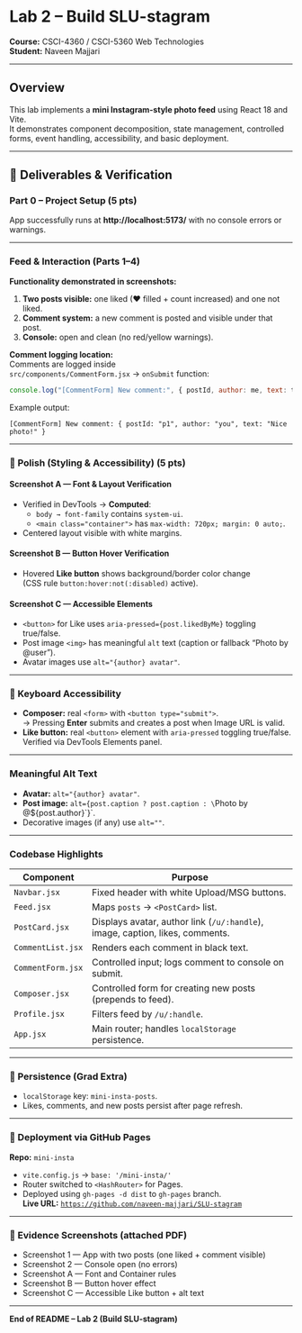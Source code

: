 #  Lab 2 – Build SLU-stagram
**Course:** CSCI-4360 / CSCI-5360 Web Technologies  
**Student:** Naveen Majjari  

---

##  Overview
This lab implements a **mini Instagram-style photo feed** using React 18 and Vite.  
It demonstrates component decomposition, state management, controlled forms, event handling, accessibility, and basic deployment.

---

## 📸 Deliverables & Verification

### Part 0 – Project Setup (5 pts)
 App successfully runs at **http://localhost:5173/** with no console errors or warnings.

---

###  Feed & Interaction (Parts 1–4)
**Functionality demonstrated in screenshots:**
1. **Two posts visible:** one liked (♥ filled + count increased) and one not liked.  
2. **Comment system:** a new comment is posted and visible under that post.  
3. **Console:** open and clean (no red/yellow warnings).  

**Comment logging location:**  
Comments are logged inside  
`src/components/CommentForm.jsx` → `onSubmit` function:  
```js
console.log("[CommentForm] New comment:", { postId, author: me, text: t });
```
Example output:  
```
[CommentForm] New comment: { postId: "p1", author: "you", text: "Nice photo!" }
```

---

### 💅 Polish (Styling & Accessibility) (5 pts)

#### Screenshot A — Font & Layout Verification
- Verified in DevTools → **Computed**:  
  - `body → font-family` contains `system-ui`.  
  - `<main class="container">` has `max-width: 720px; margin: 0 auto;`.  
- Centered layout visible with white margins.

#### Screenshot B — Button Hover Verification
- Hovered **Like button** shows background/border color change  
  (CSS rule `button:hover:not(:disabled)` active).

#### Screenshot C — Accessible Elements
- `<button>` for Like uses `aria-pressed={post.likedByMe}` toggling true/false.  
- Post image `<img>` has meaningful `alt` text (caption or fallback “Photo by @user”).  
- Avatar images use `alt="{author} avatar"`.

---

### 🎹 Keyboard Accessibility
- **Composer:** real `<form>` with `<button type="submit">`.  
  → Pressing **Enter** submits and creates a post when Image URL is valid.  
- **Like button:** real `<button>` element with `aria-pressed` toggling true/false.  
  Verified via DevTools Elements panel.

---

###  Meaningful Alt Text
- **Avatar:** `alt="{author} avatar"`.  
- **Post image:** `alt={post.caption ? post.caption : \`Photo by @${post.author}\`}`.  
- Decorative images (if any) use `alt=""`.

---

###  Codebase Highlights
| Component | Purpose |
|------------|----------|
| `Navbar.jsx` | Fixed header with white Upload/MSG buttons. |
| `Feed.jsx` | Maps `posts` → `<PostCard>` list. |
| `PostCard.jsx` | Displays avatar, author link (`/u/:handle`), image, caption, likes, comments. |
| `CommentList.jsx` | Renders each comment in black text. |
| `CommentForm.jsx` | Controlled input; logs comment to console on submit. |
| `Composer.jsx` | Controlled form for creating new posts (prepends to feed). |
| `Profile.jsx` | Filters feed by `/u/:handle`. |
| `App.jsx` | Main router; handles `localStorage` persistence. |

---

### 💾 Persistence (Grad Extra)
- `localStorage` key: `mini-insta-posts`.  
- Likes, comments, and new posts persist after page refresh.

---

### 🚀 Deployment via GitHub Pages
**Repo:** `mini-insta`  
- `vite.config.js` → `base: '/mini-insta/'`  
- Router switched to `<HashRouter>` for Pages.  
- Deployed using `gh-pages -d dist` to `gh-pages` branch.  
**Live URL:** [`https://github.com/naveen-majjari/SLU-stagram`](https://github.com/naveen-majjari/SLU-stagram)

---

### 🧾 Evidence Screenshots (attached PDF)
- Screenshot 1 — App with two posts (one liked + comment visible)  
- Screenshot 2 — Console open (no errors)  
- Screenshot A — Font and Container rules  
- Screenshot B — Button hover effect  
- Screenshot C — Accessible Like button + alt text

---


**End of README – Lab 2 (Build SLU-stagram)**
